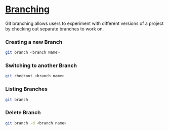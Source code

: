 # [Branching](https://github.com/karyma101/handbook/blob/master/GIT/img/branching.png)
Git branching allows users to experiment with different versions of a project by checking out separate branches to work on.

### Creating a new Branch

```bash
git branch <branch Name>
```

### Switching to another Branch
```bash
git checkout <branch name>
```

### Listing Branches
```bash
git branch
```

### Delete Branch
```bash
git branch -d <branch name>
```